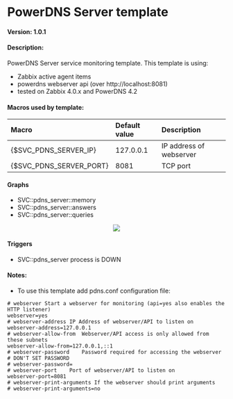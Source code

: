 # PowerDNS Server template
#### Version: 1.0.1

#### Description:
PowerDNS Server service monitoring template. This template is using:
- Zabbix active agent items
- powerdns webserver api (over http://localhost:8081)
- tested on Zabbix 4.0.x and PowerDNS 4.2

#### Macros used by template:
| Macro                    | Default value       | Description                                         |
| :----------------------- | :------------------ | :-------------------------------------------------- |
| {$SVC_PDNS_SERVER_IP}    | 127.0.0.1           | IP address of webserver                             |
| {$SVC_PDNS_SERVER_PORT}  | 8081                | TCP port                                            |

#### Graphs
- SVC::pdns_server::memory
- SVC::pdns_server::answers
- SVC::pdns_server::queries

<p align=center>
<img src="https://ciacho.github.io/pdns_server_queries_small.png" />
</p>

#### Triggers
- SVC::pdns_server process is DOWN


#### Notes:
- To use this template add pdns.conf configuration file:
```
# webserver	Start a webserver for monitoring (api=yes also enables the HTTP listener)
webserver=yes
# webserver-address	IP Address of webserver/API to listen on
webserver-address=127.0.0.1
# webserver-allow-from	Webserver/API access is only allowed from these subnets
webserver-allow-from=127.0.0.1,::1
# webserver-password	Password required for accessing the webserver
# DON'T SET PASSWORD
# webserver-password=
# webserver-port	Port of webserver/API to listen on
webserver-port=8081
# webserver-print-arguments	If the webserver should print arguments
# webserver-print-arguments=no
```
